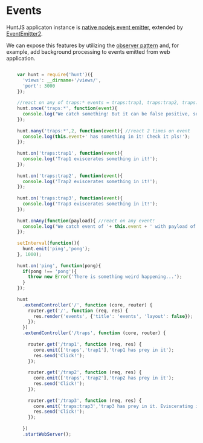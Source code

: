 Events
====================================
HuntJS applicaton instance is [native nodejs event emitter](http://nodejs.org/api/events.html), 
extended by [EventEmitter2](https://www.npmjs.org/package/eventemitter2).

We can expose this features by utilizing the 
[observer pattern](https://en.wikipedia.org/wiki/Observer_pattern)
and, for example, add background processing to events emitted from
web application.



```javascript

    var hunt = require('hunt')({
      'views': __dirname+'/views/',
      'port': 3000
    });
    
    //react on any of traps:* events = traps:trap1, traps:trap2, traps:trap3
    hunt.once('traps:*', function(event){ 
      console.log('We catch something! But it can be false positive, so let us wait for next moves...');
    });
    
    hunt.many('traps:*',2, function(event){ //react 2 times on event
      console.log(this.event+' has something in it! Check it pls!');
    });
    
    hunt.on('traps:trap1', function(event){
      console.log('Trap1 eviscerates something in it!');
    });
    
    hunt.on('traps:trap2', function(event){
      console.log('Trap2 eviscerates something in it!');
    });
    
    hunt.on('traps:trap3', function(event){
      console.log('Trap3 eviscerates something in it!');
    });
    
    hunt.onAny(function(payload){ //react on any event!
      console.log('We catch event of '+ this.event + ' with payload of ', payload);
    });
    
    setInterval(function(){
      hunt.emit('ping','pong');
    }, 1000);
    
    hunt.on('ping', function(pong){
      if(pong !== 'pong'){
        throw new Error('There is something weird happening...');
      }
    });
    
    hunt
      .extendController('/', function (core, router) {
        router.get('/', function (req, res) {
          res.render('events', {'title': 'events', 'layout': false});
        });
      })
      .extendController('/traps', function (core, router) {
    
        router.get('/trap1', function (req, res) {
          core.emit(['traps','trap1'],'trap1 has prey in it');
          res.send('Click!');
        });
    
        router.get('/trap2', function (req, res) {
          core.emit(['traps','trap2'],'trap2 has prey in it');
          res.send('Click!');
        });
    
        router.get('/trap3', function (req, res) {
          core.emit('traps:trap3','trap3 has prey in it. Eviscerating it slowly');
          res.send('Click!');
        });
    
      })
      .startWebServer();

```